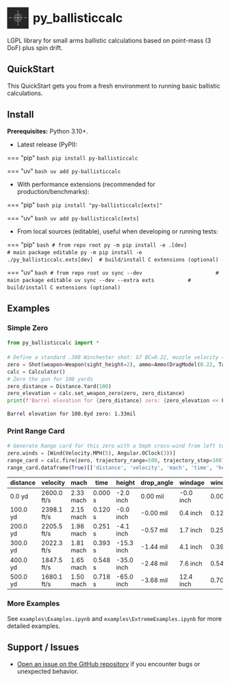 <h1 style="display: flex; align-items: center; gap: 10px;">
  <img src="./favicon.svg" alt="favicon" width="50" height="50"> 
  py_ballisticcalc
</h1>

LGPL library for small arms ballistic calculations based on point-mass (3 DoF) plus spin drift.

## QuickStart

This QuickStart gets you from a fresh environment to running basic ballistic calculations.

## Install

**Prerequisites:** Python 3.10+.

- Latest release (PyPI):

=== "pip"
    ```bash
    pip install py-ballisticcalc
    ```
    
=== "uv"
    ```bash
    uv add py-ballisticcalc
    ```

- With performance extensions (recommended for production/benchmarks):

=== "pip"
    ```bash
    pip install "py-ballisticcalc[exts]"
    ```
    
=== "uv"
    ```bash
    uv add py-ballisticcalc[exts]
    ```

- From local sources (editable), useful when developing or running tests:

=== "pip"
    ```bash
    # from repo root
    py -m pip install -e .[dev]                        # main package editable
    py -m pip install -e ./py_ballisticcalc.exts[dev]  # build/install C extensions (optional)
    ```

=== "uv"
    ```bash
    # from repo root
    uv sync --dev                        # main package editable
    uv sync --dev --extra exts           # build/install C extensions (optional)
    ```

## Examples

### Simple Zero

```python
from py_ballisticcalc import *

# Define a standard .308 Winchester shot: G7 BC=0.22, muzzle velocity = 2600fps
zero = Shot(weapon=Weapon(sight_height=2), ammo=Ammo(DragModel(0.22, TableG7), mv=Velocity.FPS(2600)))
calc = Calculator()
# Zero the gun for 100 yards
zero_distance = Distance.Yard(100)
zero_elevation = calc.set_weapon_zero(zero, zero_distance)
print(f'Barrel elevation for {zero_distance} zero: {zero_elevation << PreferredUnits.adjustment}')
```

    Barrel elevation for 100.0yd zero: 1.33mil

### Print Range Card

```python
# Generate Range card for this zero with a 5mph cross-wind from left to right
zero.winds = [Wind(Velocity.MPH(5), Angular.OClock(3))]
range_card = calc.fire(zero, trajectory_range=500, trajectory_step=100)
range_card.dataframe(True)[['distance', 'velocity', 'mach', 'time', 'height', 'drop_angle', 'windage', 'windage_angle']]
```

| distance  | velocity    | mach      | time    | height      | drop_angle | windage   | windage_angle |
|-----------|-------------|-----------|---------|-------------|------------|-----------|---------------|
| 0.0 yd    | 2600.0 ft/s | 2.33 mach | 0.000 s | -2.0 inch   | 0.00 mil   | -0.0 inch | 0.00 mil      |
| 100.0 yd  | 2398.1 ft/s | 2.15 mach | 0.120 s | -0.0 inch   | -0.00 mil  | 0.4 inch  | 0.12 mil      |
| 200.0 yd  | 2205.5 ft/s | 1.98 mach | 0.251 s | -4.1 inch   | -0.57 mil  | 1.7 inch  | 0.25 mil      |
| 300.0 yd  | 2022.3 ft/s | 1.81 mach | 0.393 s | -15.3 inch  | -1.44 mil  | 4.1 inch  | 0.39 mil      |
| 400.0 yd  | 1847.5 ft/s | 1.65 mach | 0.548 s | -35.0 inch  | -2.48 mil  | 7.6 inch  | 0.54 mil      |
| 500.0 yd  | 1680.1 ft/s | 1.50 mach | 0.718 s | -65.0 inch  | -3.68 mil  | 12.4 inch | 0.70 mil      |


### More Examples
See `examples\Examples.ipynb` and `examples\ExtremeExamples.ipynb` for more detailed examples.


## Support / Issues
- [Open an issue on the GitHub repository](https://github.com/o-murphy/py-ballisticcalc/issues) if you encounter bugs or unexpected behavior.
